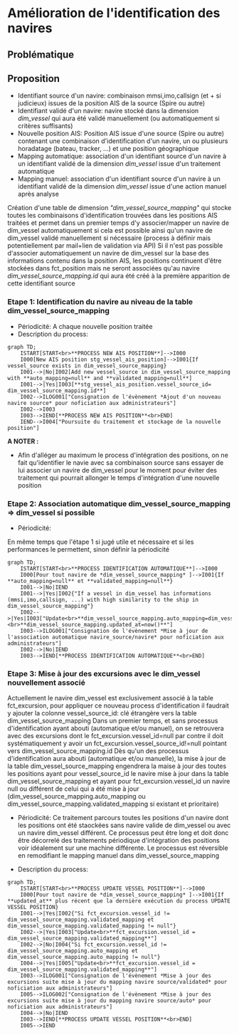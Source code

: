 # Amélioration de l'identification des navires

## Problématique

## Proposition

* Identifiant source d'un navire: combinaison mmsi,imo,callsign (et + si judicieux) issues de la position AIS de la source (Spire ou autre)
* Identifiant validé d'un navire: navire stocké dans la dimension *dim_vessel* qui aura été validé manuellement (ou automatiquement si critères suffisants)
* Nouvelle position AIS: Position AIS issue d'une source (Spire ou autre) contenant une combinaison d'identification d'un navire, un ou plusieurs horadatage (bateau, tracker, ...) et une position géographique
* Mapping automatique: association d'un identifiant source d'un navire à un identifiant validé de la dimension *dim_vessel* issue d'un traitement automatique
* Mapping manuel: association d'un identifiant source d'un navire à un identifiant validé de la dimension *dim_vessel* issue d'une action manuel après analyse

Création d'une table de dimension *"dim_vessel_source_mapping"* qui stocke toutes les combinaisons d'identification trouvées dans les positions AIS traitées et permet dans un premier temps d'y associer/mapper un navire de dim_vessel automatiquement si cela est possible ainsi qu'un navire de dim_vessel validé manuellement si nécessaire (process à définir mais potentiellement par mail+lien de validation via API)
Si il n'est pas possible d'associer automatiquement un navire de dim_vessel sur la base des informations contenu dans la position AIS, les positions continuent d'être stockées dans fct_position mais ne seront associées qu'au navire *dim_vessel_source_mapping.id* qui aura été créé à la première apparition de cette identifiant source


### Etape 1: Identification du navire au niveau de la table dim_vessel_source_mapping
* Périodicité: A chaque nouvelle position traitée
* Description du process:
```mermaid
graph TD;
    ISTART[START<br>**PROCESS NEW AIS POSITION**]-->I000
    I000[New AIS position stg_vessel_ais_position]-->I001{If vessel_source exists in dim_vessel_source_mapping}
    I001-->|No|I002[Add new vessel_source in dim_vessel_source_mapping with **auto_mapping=null** and **validated_mapping=null**]
    I001-->|Yes|I003[**stg_vessel_ais_position.vessel_source_id= dim_vessel_source_mapping.id**]
    I002-->ILOG001["Consignation de l'évènement *Ajout d'un nouveau navire source* pour noficiation aux administrateurs"]
    I002-->I003
    I003-->IEND[**PROCESS NEW AIS POSITION**<br>END]
    IEND-->I004["Poursuite du traitement et stockage de la nouvelle position"]
```
**A NOTER :**
* Afin d'alléger au maximum le process d'intégration des positions, on ne fait qu'identifier le navie avec sa combinaison source sans essayer de lui associer un navire de dim_vessel pour le moment pour éviter des traitement qui pourrait allonger le temps d'intégration d'une nouvelle position
### Etape 2: Association automatique dim_vessel_source_mapping => dim_vessel si possible
* Périodicité:

En même temps que l'étape 1 si jugé utile et nécessaire et si les performances le permettent, sinon définir la périodicité
```mermaid
graph TD;
    ISTART[START<br>**PROCESS IDENTIFICATION AUTOMATIQUE**]-->I000
    I000[Pour tout navire de *dim_vessel_source_mapping* ]-->I001{If **auto_mapping=null** et **validated_mapping=null**}
    I001-->|No|IEND
    I001-->|Yes|I002{"If a vessel in dim_vessel has informations (mmsi,imo,callsign, ...) with high similarity to the ship in dim_vessel_source_mapping"}
    I002-->|Yes|I003["Update<br>**dim_vessel_source_mapping.auto_mapping=dim_vessel.id**<br>**dim_vessel_source_mapping.updated_at=now()**"]
    I003-->ILOG001["Consignation de l'évènement *Mise à jour de l'association automatique navire_source/navire* pour noficiation aux administrateurs"]
    I002-->|No|IEND
    I003-->IEND[**PROCESS IDENTIFICATION AUTOMATIQUE**<br>END]
```

### Etape 3: Mise à jour des excursions avec le dim_vessel nouvellement associé

Actuellement le navire dim_vessel est exclusivement associé à la table fct_excursion, pour appliquer ce nouveau process d'identification il faudrait y ajouter la colonne vessel_source_id: clé étrangère vers la table dim_vessel_source_mapping
Dans un premier temps, et sans processus d'identification ayant abouti (automatique et/ou manuel), on se retrouvera avec des excursions dont le fct_excursion.vessel_id=null par contre il doit systématiquement y avoir un fct_excursion.vessel_source_id!=null pointant vers dim_vessel_source_mapping.id
Dès qu'un des processus d'identification aura abouti (automatique et/ou manuelle), la mise à jour de la table dim_vessel_source_mapping engendrera la maise à jour des toutes les positions ayant pour vessel_source_id le navire mise à jour dans la table dim_vessel_source_mapping et ayant pour fct_excursion.vessel_id un navire null ou différent de celui qui a été mise à jour (dim_vessel_source_mapping.auto_mapping ou dim_vessel_source_mapping.validated_mapping si existant et prioritaire)

* Périodicité:
Ce traitement parcours toutes les positions d'un navire dont les positions ont été staockées sans navire valide de dim_vessel ou avec un navire dim_vessel différent.
Ce processus peut être long et doit donc être décorrelé des traitements périodique d'intégration des positions voir idéalement sur une machine différente.
Le processus est réversible en remodifiant le mapping manuel dans dim_vessel_source_mapping
 
* Description du process:
```mermaid
graph TD;
    ISTART[START<br>**PROCESS UPDATE VESSEL POSITION**]-->I000
    I000[Pour tout navire de *dim_vessel_source_mapping* ]-->I001{If **updated_at** plus récent que la dernière exécution du process UPDATE VESSEL POSITION}
    I001-->|Yes|I002{"Si fct_excursion.vessel_id != dim_vessel_source_mapping.validated_mapping et dim_vessel_source_mapping.validated_mapping != null"}
    I002-->|Yes|I003["Update<br>**fct_excursion.vessel_id = dim_vessel_source_mapping.validated_mapping**"]
    I002-->|No|I004{"Si fct_excursion.vessel_id != dim_vessel_source_mapping.auto_mapping et dim_vessel_source_mapping.auto_mapping != null"}
    I004-->|Yes|I005["Update<br>**fct_excursion.vessel_id = dim_vessel_source_mapping.validated_mapping**"]
    I003-->ILOG001["Consignation de l'évènement *Mise à jour des excursions suite mise à jour du mapping navire source/validated* pour noficiation aux administrateurs"]
    I005-->ILOG002["Consignation de l'évènement *Mise à jour des excursions suite mise à jour du mapping navire source/auto* pour noficiation aux administrateurs"]
    I004-->|No|IEND
    I003-->IEND[**PROCESS UPDATE VESSEL POSITION**<br>END]
    I005-->IEND
```


  
